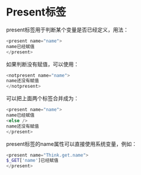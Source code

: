 # Present标签

present标签用于判断某个变量是否已经定义，用法：

```php
<present name="name">
name已经赋值
</present>
```

如果判断没有赋值，可以使用：

```php
<notpresent name="name">
name还没有赋值
</notpresent>
```

可以把上面两个标签合并成为：

```php
<present name="name">
name已经赋值
<else /> 
name还没有赋值
</present> 
```

present标签的name属性可以直接使用系统变量，例如：

```php
<present name="Think.get.name">
$_GET['name']已经赋值
</present>
```